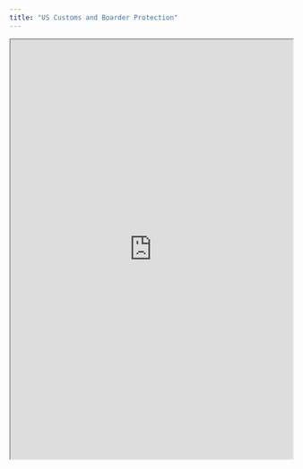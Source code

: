 ```yaml
---
title: "US Customs and Boarder Protection"
---
```




<iframe height="750" width="100%" src="https://ewelton.github.io/ktest/wiki.html#US%20Customs%20and%20Boarder%20Protection"></iframe>
